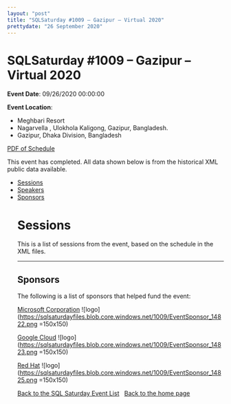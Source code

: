 ```yaml
---
layout: "post" 
title: "SQLSaturday #1009 – Gazipur – Virtual 2020" 
prettydate: "26 September 2020" 
---
```

# SQLSaturday #1009 – Gazipur – Virtual 2020
 
**Event Date**: 09/26/2020 00:00:00
 
**Event Location**:
- Meghbari Resort
- Nagarvella , Ulokhola Kaligong, Gazipur, Bangladesh.
- Gazipur, Dhaka Division, Bangladesh
 
<a href="/PDF/1009.pdf">PDF of Schedule</a>
 
This event has completed. All data shown below is from the historical XML public data available.
<ul>
   <li><a href="#sessions">Sessions</a></li>
   <li><a href="#speakers">Speakers</a></li>
   <li><a href="#sponsors">Sponsors</a></li>
 
 
 
# <a name="sessions"></a>Sessions
This is a list of sessions from the event, based on the schedule in the XML files.
 
----------------------------------------------------------------------------------- 
## <a name="sponsors"></a>Sponsors
The following is a list of sponsors that helped fund the event:
 
[Microsoft Corporation](https://www.microsoft.com/en-us/server-cloud/products/sql-server/)
![logo](https://sqlsaturdayfiles.blob.core.windows.net/1009/EventSponsor_14822.png =150x150)
 
[Google Cloud](https://cloud.google.com/)
![logo](https://sqlsaturdayfiles.blob.core.windows.net/1009/EventSponsor_14823.png =150x150)
 
[Red Hat](https://www.redhat.com/)
![logo](https://sqlsaturdayfiles.blob.core.windows.net/1009/EventSponsor_14825.png =150x150)
 
[Back to the SQL Saturday Event List](/past.html)
&nbsp;
[Back to the home page](/index.html)
